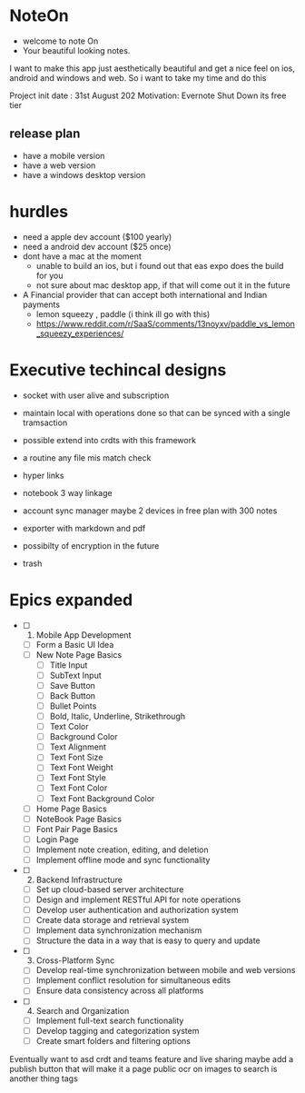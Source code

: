 # NoteOn

* welcome to note On
* Your beautiful looking notes.

I want to make this app just aesthetically beautiful and get a nice feel on ios, android and windows and web. So i want to take my time and do this

Project init date : 31st August 202
Motivation: Evernote Shut Down its free tier

## release plan
* have a mobile version 
* have a web version
* have a windows desktop version


# hurdles
* need a apple dev account ($100 yearly)
* need a android dev account ($25 once)
* dont have a mac at the moment 
   * unable to build an ios, but i found out that eas expo does the build for you
   * not sure about mac desktop app, if that will come out it in the future
* A Financial provider that can accept both international and Indian payments
   * lemon squeezy , paddle (i think ill go with this)
   * https://www.reddit.com/r/SaaS/comments/13noyxv/paddle_vs_lemon_squeezy_experiences/

# Executive techincal designs

* socket with user alive and subscription
* maintain local with operations done so that can be synced with a single tramsaction
* possible extend into crdts with this framework
* a routine any file mis match check
* hyper links
* notebook 3 way linkage
* account sync manager maybe 2 devices in free plan with 300 notes
* exporter with markdown and pdf

* possibilty of encryption in the future
* trash

# Epics expanded

- [ ] 1. Mobile App Development
    - [ ] Form a Basic UI Idea 
    - [ ] New Note Page Basics
        - [ ] Title Input
        - [ ] SubText Input
        - [ ] Save Button
        - [ ] Back Button
        - [ ] Bullet Points
        - [ ] Bold, Italic, Underline, Strikethrough
        - [ ] Text Color
        - [ ] Background Color
        - [ ] Text Alignment
        - [ ] Text Font Size
        - [ ] Text Font Weight
        - [ ] Text Font Style
        - [ ] Text Font Color
        - [ ] Text Font Background Color
    - [ ] Home Page Basics
    - [ ] NoteBook Page Basics
    - [ ] Font Pair Page Basics
    - [ ] Login Page 
   - [ ] Implement note creation, editing, and deletion
   - [ ] Implement offline mode and sync functionality

- [ ] 2. Backend Infrastructure
   - [ ] Set up cloud-based server architecture
   - [ ] Design and implement RESTful API for note operations
   - [ ] Develop user authentication and authorization system
   - [ ] Create data storage and retrieval system
   - [ ] Implement data synchronization mechanism
   - [ ] Structure the data in a way that is easy to query and update

- [ ] 3. Cross-Platform Sync
   - [ ] Develop real-time synchronization between mobile and web versions
   - [ ] Implement conflict resolution for simultaneous edits
   - [ ] Ensure data consistency across all platforms

- [ ] 4. Search and Organization
   - [ ] Implement full-text search functionality
   - [ ] Develop tagging and categorization system
   - [ ] Create smart folders and filtering options

Eventually want to asd crdt and teams feature and live sharing
maybe add a publish button that will make it a page public
ocr on images to search is another thing
tags

